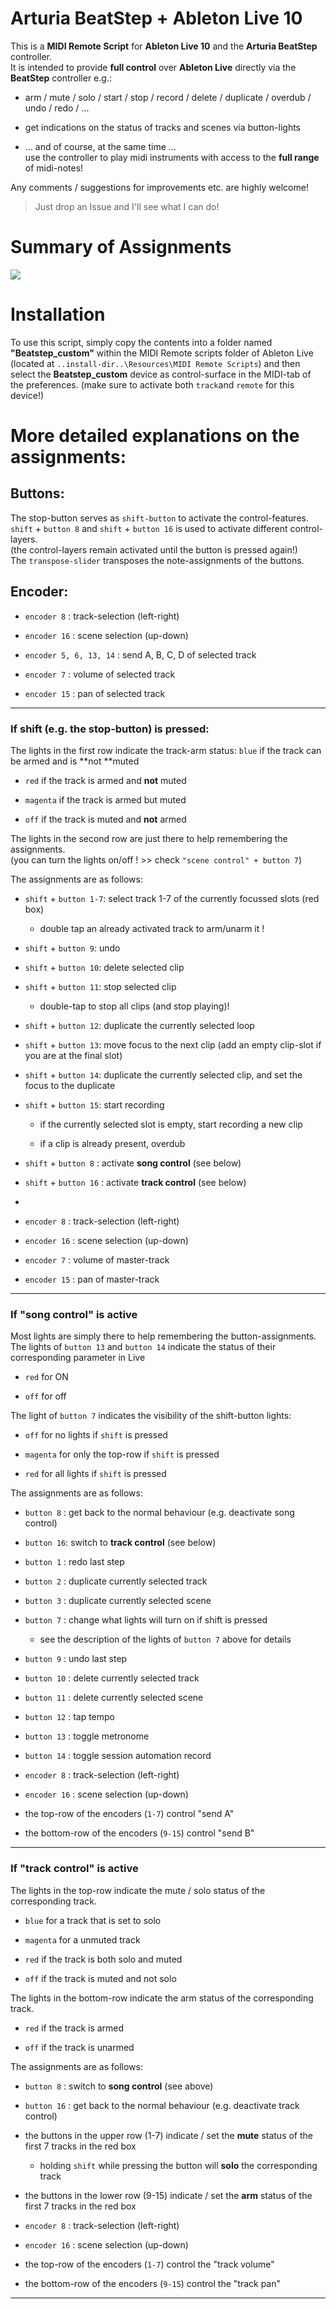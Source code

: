 # Arturia BeatStep  +  Ableton Live 10

This is a **MIDI Remote Script** for **Ableton Live 10** and the **Arturia BeatStep** controller.  
It is intended to provide **full control** over **Ableton Live** directly via the **BeatStep** controller e.g.:

- arm / mute / solo / start / stop / record / delete / duplicate / overdub / undo / redo / ... 

- get indications on the status of tracks and scenes via button-lights

- ... and of course, at the same time ...  
  use the controller to play midi instruments with access to the **full range** of midi-notes!



Any comments / suggestions for improvements etc. are highly welcome!    

> Just drop an Issue and I'll see what I can do!

# Summary of Assignments

![](/assignment_01.png)

# Installation

To use this script, simply copy the contents into a folder named **"Beatstep_custom"** within the MIDI Remote scripts folder of Ableton Live (located at `..install-dir..\Resources\MIDI Remote Scripts`) and then select the **Beatstep_custom** device as control-surface in the MIDI-tab of the preferences. 
(make sure to activate both `track`and `remote` for this device!)

# 

# More detailed explanations on the assignments:

## Buttons:

The stop-button serves as `shift-button` to activate the control-features.  
`shift` + `button 8` and `shift` + `button 16` is used to activate different control-layers.   
(the control-layers remain activated until the button is pressed again!)  
The `transpose-slider` transposes the note-assignments of the buttons.

## Encoder:

- `encoder 8` : track-selection (left-right)

- `encoder 16` : scene selection (up-down)

- `encoder 5, 6, 13, 14` : send A, B, C, D of selected track

- `encoder 7` : volume of selected track

- `encoder 15` : pan of selected track

--- 

### If **shift (e.g. the stop-button)** is pressed:

The lights in the first row indicate the track-arm status: 
`blue` if the track can be armed and is **not **muted

- `red` if the track is armed and **not** muted 

- `magenta` if the track is armed but muted

- `off` if the track is muted and **not** armed

The lights in the second row are just there to help remembering the assignments.  
(you can turn the lights on/off ! >> check `"scene control" + button 7`)



The assignments are as follows:

- `shift` + `button 1-7`:  select track 1-7 of the currently focussed slots (red box)
  
  - double tap an already activated track to arm/unarm it !

- `shift` + `button 9`: undo

- `shift` + `button 10`: delete selected clip

- `shift` + `button 11`: stop selected clip
  
  - double-tap to stop all clips (and stop playing)!

- `shift` + `button 12`: duplicate the currently selected loop

- `shift` + `button 13`: move focus to the next clip (add an empty clip-slot if you are at the final slot)

- `shift` + `button 14`: duplicate the currently selected clip, and set the focus to the duplicate

- `shift` + `button 15`: start recording
  
  - if the currently selected slot is empty, start recording a new clip 
  
  - if a clip is already present, overdub

- `shift` + `button 8` : activate **song control** (see below)

- `shift` + `button 16` : activate **track control** (see below)

- 

- `encoder 8` : track-selection (left-right)

- `encoder 16` : scene selection (up-down)

- `encoder 7` : volume of master-track

- `encoder 15` : pan of master-track

---

### If "song control" is active

Most lights are simply there to help remembering the button-assignments.
The lights of `button 13` and `button 14` indicate the status of their corresponding parameter in Live 

- `red` for ON 

- `off` for off

The light of `button 7` indicates the visibility of the shift-button lights:

- `off` for no lights if `shift` is pressed

- `magenta` for only the top-row if `shift` is pressed

- `red` for all lights if `shift` is pressed



The assignments are as follows:

- `button 8` : get back to the normal behaviour (e.g. deactivate song control)

- `button 16`: switch to **track control**  (see below)

- `button 1` : redo last step

- `button 2` : duplicate currently selected track

- `button 3` : duplicate currently selected scene

- `button 7` : change what lights will turn on if shift is pressed
  
  - see the description of the lights of `button 7` above for details

- `button 9` : undo last step

- `button 10` : delete currently selected track

- `button 11` : delete currently selected scene

- `button 12` : tap tempo

- `button 13` : toggle metronome

- `button 14` : toggle session automation record
  
  

- `encoder 8` : track-selection (left-right)

- `encoder 16` : scene selection (up-down)

- the top-row of the encoders (`1-7`) control "send A"

- the bottom-row of the encoders (`9-15`) control "send B"

---

### If "track control" is active

The lights in the top-row indicate the mute / solo status of the corresponding track.

- `blue` for a track that is set to solo

- `magenta` for a unmuted track

- `red` if the track is both solo and muted

- `off` if the track is muted and not solo 

The lights in the bottom-row indicate the arm status of the corresponding track.

- `red` if the track is armed

- `off` if the track is unarmed
  
  

The assignments are as follows:

- `button 8` : switch to **song control** (see above)

- `button 16` : get back to the normal behaviour (e.g. deactivate track control)

- the buttons in the upper row (1-7) indicate / set the **mute** status of the first 7 tracks in the red box
  
  - holding `shift` while pressing the button will **solo** the corresponding track

- the buttons in the lower row (9-15) indicate / set the **arm** status of the first 7 tracks in the red box



- `encoder 8` : track-selection (left-right)

- `encoder 16` : scene selection (up-down)

- the top-row of the encoders (`1-7`) control the "track volume"

- the bottom-row of the encoders (`9-15`) control the "track pan"

---
